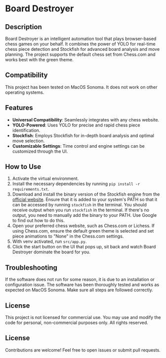 # Board Destroyer

## Description

Board Destroyer is an intelligent automation tool that plays browser-based chess games on your behalf. It combines the power of YOLO for real-time chess piece detection and Stockfish for advanced board analysis and move planning. The project supports the default chess set from Chess.com and works best with the green theme.

## Compatibility

This project has been tested on MacOS Sonoma. It does not work on other operating systems.

## Features

- **Universal Compatibility**: Seamlessly integrates with any chess website.
- **YOLO-Powered**: Uses YOLO for precise and rapid chess piece identification.
- **Stockfish**: Employs Stockfish for in-depth board analysis and optimal move selection.
- **Customizable Settings**: Time control and engine settings can be customized through the UI.

## How to Use

1. Activate the virtual environment.
2. Install the necessary dependencies by running `pip install -r requirements.txt`.
3. Download and install the binary version of the Stockfish engine from the [official website](https://stockfishchess.org/download/). Ensure that it is added to your system's PATH so that it can be accessed by running `stockfish` in the terminal. You should receive output when you run `stockfish` in the terminal. If there's no output, you need to manually add the binary to your PATH. Use Google to find out how to do this.
4. Open your preferred chess website, such as Chess.com or Lichess. If using Chess.com, ensure the default green theme is selected and set piece animations to "None" in the Chess.com settings.
5. With venv activated, run `src/app.py`.
6. Click the start button on the UI that pops up, sit back and watch Board Destroyer dominate the board for you.

## Troubleshooting

If the software does not run for some reason, it is due to an installation or configuration issue. The software has been thoroughly tested and works as expected on MacOS Sonoma. Make sure all steps are followed correctly.

## License

This project is not licensed for commercial use. You may use and modify the code for personal, non-commercial purposes only. All rights reserved.

## License

Contributions are welcome! Feel free to open issues or submit pull requests.
